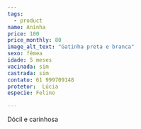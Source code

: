 ```yaml
---
tags:
  - product
name: Aninha
price: 100
price_monthly: 80
image_alt_text: "Gatinha preta e branca"
sexo: fêmea
idade: 5 meses
vacinada: sim
castrada: sim
contato: 61 999709148
protetor:  Lúcia
especie: Felino

---
```

Dócil e carinhosa

